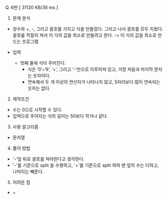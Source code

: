 Q. 6번 [ 31120 KB/36 ms ]

1. 문제 분석
- 양수와 +, -, 그리고 괄호를 가지고 식을 만들었다. 그리고 나서 괄호를 모두 지웠다.
괄호를 적절히 쳐서 이 식의 값을 최소로 만들려고 한다. -> 이 식의 값을 최소로 만드는 프로그램


- 입력
  - 첫째 줄에 식이 주어진다. 
    - 식은 ‘0’~‘9’, ‘+’, 그리고 ‘-’만으로 이루어져 있고, 가장 처음과 마지막 문자는 숫자이다.
    - 연속해서 두 개 이상의 연산자가 나타나지 않고, 5자리보다 많이 연속되는 숫자는 없다.

2. 제약조건
- 수는 0으로 시작할 수 있다. 
- 입력으로 주어지는 식의 길이는 50보다 작거나 같다.

3. 사용 알고리즘
- 문자열

4. 풀이 방법
- '-'앞 뒤로 괄호를 쳐야한다고 생각한다.
- '-'를 기준으로 split 을 수행하고, '+'를 기준으로 split 하여 맨 앞의 수는 더하고, 나머지는 빼준다.

5. 어려운 점
- ~